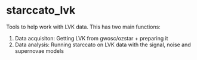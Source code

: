 # starccato_lvk

Tools to help work with LVK data.
This has two main functions:

1. Data acquisiton: Getting LVK from gwosc/ozstar + preparing it
2. Data analysis: Running starccato on LVK data with the signal, noise and supernovae models

